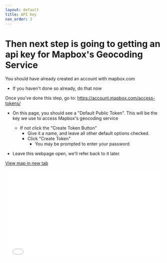 ```yaml
---
layout: default
title: API Key
nav_order: 3
---
```


# Then next step is going to getting an api key for Mapbox's Geocoding Service

You should have already created an account with mapbox.com
* If you haven't done so already, do that now

Once you've done this step, go to: https://account.mapbox.com/access-tokens/

* On this page, you should see a "Default Public Token".  This will be the key we use to access Mapbox's geocoding service
	* If not click the "Create Token Button"
		* Give it a name, and leave all other default options checked.
		* Click "Create Token"
			* You may be prompted to enter your password

* Leave this webpage open, we'll refer back to it later.

<a href="Content/APIKey.png" target="_blank">View map in new tab</a>

<div style="overflow: hidden;
  padding-top: 56.25%;
  position: relative">
  <iframe src="Content/APIKey.png" title="Processes" scrolling="no" frameborder="0"
    style="border: 0;
   height: 100%;
   left: 0;
   position: absolute;
   top: 0;
   width: 100%;">
   <p>Your browser does not support iframes.</p>
 </iframe>
</div>